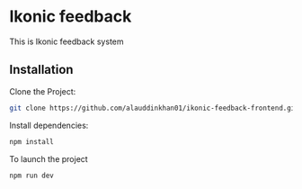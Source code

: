 # Ikonic feedback

This is Ikonic feedback system

## Installation

Clone the Project:

```bash
git clone https://github.com/alauddinkhan01/ikonic-feedback-frontend.git
```

Install dependencies:

```bash
npm install
```
To launch the project

```bash
npm run dev
```